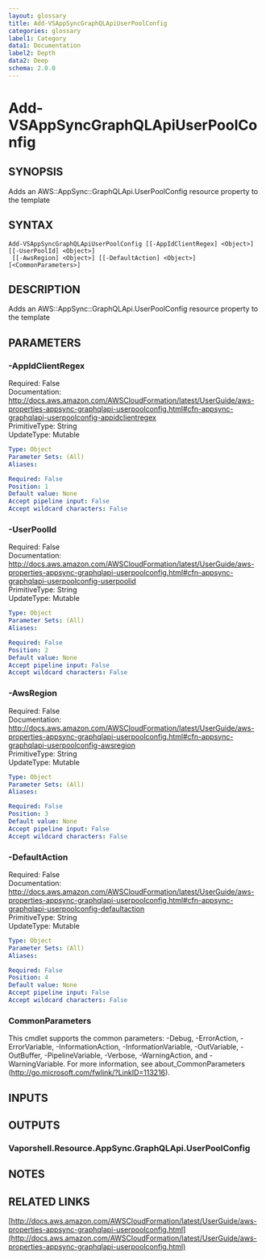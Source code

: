 ```yaml
---
layout: glossary
title: Add-VSAppSyncGraphQLApiUserPoolConfig
categories: glossary
label1: Category
data1: Documentation
label2: Depth
data2: Deep
schema: 2.0.0
---
```


# Add-VSAppSyncGraphQLApiUserPoolConfig

## SYNOPSIS
Adds an AWS::AppSync::GraphQLApi.UserPoolConfig resource property to the template

## SYNTAX

```
Add-VSAppSyncGraphQLApiUserPoolConfig [[-AppIdClientRegex] <Object>] [[-UserPoolId] <Object>]
 [[-AwsRegion] <Object>] [[-DefaultAction] <Object>] [<CommonParameters>]
```

## DESCRIPTION
Adds an AWS::AppSync::GraphQLApi.UserPoolConfig resource property to the template

## PARAMETERS

### -AppIdClientRegex
Required: False    
Documentation: http://docs.aws.amazon.com/AWSCloudFormation/latest/UserGuide/aws-properties-appsync-graphqlapi-userpoolconfig.html#cfn-appsync-graphqlapi-userpoolconfig-appidclientregex    
PrimitiveType: String    
UpdateType: Mutable

```yaml
Type: Object
Parameter Sets: (All)
Aliases:

Required: False
Position: 1
Default value: None
Accept pipeline input: False
Accept wildcard characters: False
```

### -UserPoolId
Required: False    
Documentation: http://docs.aws.amazon.com/AWSCloudFormation/latest/UserGuide/aws-properties-appsync-graphqlapi-userpoolconfig.html#cfn-appsync-graphqlapi-userpoolconfig-userpoolid    
PrimitiveType: String    
UpdateType: Mutable

```yaml
Type: Object
Parameter Sets: (All)
Aliases:

Required: False
Position: 2
Default value: None
Accept pipeline input: False
Accept wildcard characters: False
```

### -AwsRegion
Required: False    
Documentation: http://docs.aws.amazon.com/AWSCloudFormation/latest/UserGuide/aws-properties-appsync-graphqlapi-userpoolconfig.html#cfn-appsync-graphqlapi-userpoolconfig-awsregion    
PrimitiveType: String    
UpdateType: Mutable

```yaml
Type: Object
Parameter Sets: (All)
Aliases:

Required: False
Position: 3
Default value: None
Accept pipeline input: False
Accept wildcard characters: False
```

### -DefaultAction
Required: False    
Documentation: http://docs.aws.amazon.com/AWSCloudFormation/latest/UserGuide/aws-properties-appsync-graphqlapi-userpoolconfig.html#cfn-appsync-graphqlapi-userpoolconfig-defaultaction    
PrimitiveType: String    
UpdateType: Mutable

```yaml
Type: Object
Parameter Sets: (All)
Aliases:

Required: False
Position: 4
Default value: None
Accept pipeline input: False
Accept wildcard characters: False
```

### CommonParameters
This cmdlet supports the common parameters: -Debug, -ErrorAction, -ErrorVariable, -InformationAction, -InformationVariable, -OutVariable, -OutBuffer, -PipelineVariable, -Verbose, -WarningAction, and -WarningVariable.
For more information, see about_CommonParameters (http://go.microsoft.com/fwlink/?LinkID=113216).

## INPUTS

## OUTPUTS

### Vaporshell.Resource.AppSync.GraphQLApi.UserPoolConfig

## NOTES

## RELATED LINKS

[http://docs.aws.amazon.com/AWSCloudFormation/latest/UserGuide/aws-properties-appsync-graphqlapi-userpoolconfig.html](http://docs.aws.amazon.com/AWSCloudFormation/latest/UserGuide/aws-properties-appsync-graphqlapi-userpoolconfig.html)

